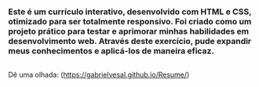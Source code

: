 # <title>Resume</title>
### Este é um currículo interativo, desenvolvido com HTML e CSS, otimizado para ser totalmente responsivo. Foi criado como um projeto prático para testar e aprimorar minhas habilidades em desenvolvimento web. Através deste exercício, pude expandir meus conhecimentos e aplicá-los de maneira eficaz.
##
Dê uma olhada:
(https://gabrielvesal.github.io/Resume/)
